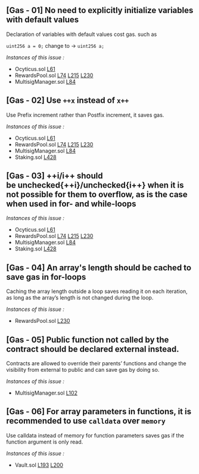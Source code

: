 ## [Gas - 01] No need to explicitly initialize variables with default values

Declaration of variables with default values cost gas. such as

`uint256 a = 0;`  change to → `uint256 a;`


*Instances of this issue :* 

* Ocyticus.sol [L61](https://github.com/code-423n4/2022-12-gogopool/blob/main/contracts/contract/Ocyticus.sol#L61)
* RewardsPool.sol [L74](https://github.com/code-423n4/2022-12-gogopool/blob/main/contracts/contract/RewardsPool.sol#L74) [L215](https://github.com/code-423n4/2022-12-gogopool/blob/main/contracts/contract/RewardsPool.sol#L215) [L230](https://github.com/code-423n4/2022-12-gogopool/blob/main/contracts/contract/RewardsPool.sol#L230)
* MultisigManager.sol [L84](https://github.com/code-423n4/2022-12-gogopool/blob/main/contracts/contract/MultisigManager.sol#L84) 

## [Gas - 02] Use `++x` instead of `x++`

Use Prefix increment rather than Postfix increment, it saves gas.

*Instances of this issue :*

* Ocyticus.sol [L61](https://github.com/code-423n4/2022-12-gogopool/blob/main/contracts/contract/Ocyticus.sol#L61)
* RewardsPool.sol [L74](https://github.com/code-423n4/2022-12-gogopool/blob/main/contracts/contract/RewardsPool.sol#L74) [L215](https://github.com/code-423n4/2022-12-gogopool/blob/main/contracts/contract/RewardsPool.sol#L215) [L230](https://github.com/code-423n4/2022-12-gogopool/blob/main/contracts/contract/RewardsPool.sol#L230)
* MultisigManager.sol [L84](https://github.com/code-423n4/2022-12-gogopool/blob/main/contracts/contract/MultisigManager.sol#L84) 
* Staking.sol [L428](https://github.com/code-423n4/2022-12-gogopool/blob/main/contracts/contract/Staking.sol#L428)

## [Gas - 03] ++i/i++ should be unchecked{++i}/unchecked{i++} when it is not possible for them to overflow, as is the case when used in for- and while-loops

*Instances of this issue :*

* Ocyticus.sol [L61](https://github.com/code-423n4/2022-12-gogopool/blob/main/contracts/contract/Ocyticus.sol#L61)
* RewardsPool.sol [L74](https://github.com/code-423n4/2022-12-gogopool/blob/main/contracts/contract/RewardsPool.sol#L74) [L215](https://github.com/code-423n4/2022-12-gogopool/blob/main/contracts/contract/RewardsPool.sol#L215) [L230](https://github.com/code-423n4/2022-12-gogopool/blob/main/contracts/contract/RewardsPool.sol#L230)
* MultisigManager.sol [L84](https://github.com/code-423n4/2022-12-gogopool/blob/main/contracts/contract/MultisigManager.sol#L84)
* Staking.sol [L428](https://github.com/code-423n4/2022-12-gogopool/blob/main/contracts/contract/Staking.sol#L428)

## [Gas - 04] An array's length should be cached to save gas in for-loops
Caching the array length outside a loop saves reading it on each iteration, as long as the array’s length is not changed during the loop.

*Instances of this issue :*

* RewardsPool.sol [L230](https://github.com/code-423n4/2022-12-gogopool/blob/main/contracts/contract/RewardsPool.sol#L230)

## [Gas - 05] Public function not called by the contract should be declared external instead.
Contracts are allowed to override their parents’ functions and change the visibility from external to public and can save gas by doing so.

*Instances of this issue :*

* MultisigManager.sol [L102](https://github.com/code-423n4/2022-12-gogopool/blob/main/contracts/contract/MultisigManager.sol#L102)

## [Gas - 06] For array parameters in functions, it is recommended to use `calldata` over `memory`
Use calldata instead of memory for function parameters saves gas if the function argument is only read.

*Instances of this issue :*

* Vault.sol [L193](https://github.com/code-423n4/2022-12-gogopool/blob/main/contracts/contract/Vault.sol#L193) [L200](https://github.com/code-423n4/2022-12-gogopool/blob/main/contracts/contract/Vault.sol#L200)















